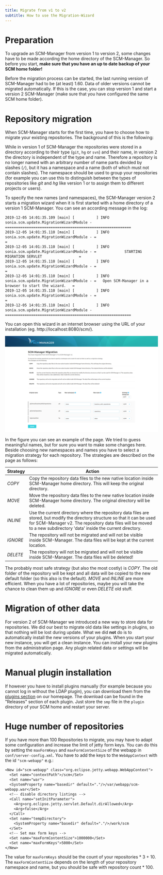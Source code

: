 ```yaml
---
title: Migrate from v1 to v2
subtitle: How to use the Migration-Wizard
---
```


# Preparation

To upgrade an SCM-Manager from version 1 to version 2, some changes have to be made according the home directory of the SCM-Manager. So before you start, **make sure that you have an up to date backup of your SCM home folder!**

Before the migration process can be started, the last running version of SCM-Manager had to be (at least) 1.60. Data of older versions cannot be migrated automatically. If this is the case, you can stop version 1 and start a version 2 SCM-Manager (make sure that you have configured the same SCM home folder).
 
# Repository migration
 
When SCM-Manager starts for the first time, you have to choose how to migrate your existing repositories. The background of this is the following:

While in version 1 of SCM-Manager the repositories were stored in a directory according to their type (`git`, `hg` or `svn`) and their name, in version 2 the directory is independent of the type and name. Therefore a repository is no longer named with an arbitrary number of name parts devided by slashes (`/`), but it has a namespace and a name (both of which must not contain slashes). The namespace should be used to group your repositories (for example you can use this to distinguish between the types of repositories like *git* and *hg* like version 1 or to assign them to different projects or users).

To specify the new names (and namespaces), the SCM-Manager version 2 starts a migration wizard when it is first started with a home directory of a version 1 SCM-Manager. You can see an according message in the log:

```
2019-12-05 14:01:35.109 [main] [          ] INFO  sonia.scm.update.MigrationWizardModule - ==========================================================
2019-12-05 14:01:35.110 [main] [          ] INFO  sonia.scm.update.MigrationWizardModule - =                                                        =
2019-12-05 14:01:35.110 [main] [          ] INFO  sonia.scm.update.MigrationWizardModule - =             STARTING MIGRATION SERVLET                 =
2019-12-05 14:01:35.110 [main] [          ] INFO  sonia.scm.update.MigrationWizardModule - =                                                        =
2019-12-05 14:01:35.110 [main] [          ] INFO  sonia.scm.update.MigrationWizardModule - =   Open SCM-Manager in a browser to start the wizard.   =
2019-12-05 14:01:35.110 [main] [          ] INFO  sonia.scm.update.MigrationWizardModule - =                                                        =
2019-12-05 14:01:35.110 [main] [          ] INFO  sonia.scm.update.MigrationWizardModule - ==========================================================
```

You can open this wizard in an internet browser using the URL of your installation (eg. http://localhost:8080/scm/). 

![Migration Wizard](assets/migration-wizard.png)

In the figure you can see an example of the page. We tried to guess meaningful names, but for sure you want to make some changes here. Beside choosing new namespaces and names you have to select a migration strategy for each repository. The strategies are described on the page as follows:

|Strategy|Action|
|---|---|
|*COPY*	|Copy the repository data files to the new native location inside SCM-Manager home directory. This will keep the original directory.|
|*MOVE*	|Move the repository data files to the new native location inside SCM-Manager home directory. The original directory will be deleted.|
|*INLINE*	|Use the current directory where the repository data files are stored, but modify the directory structure so that it can be used for SCM-Manager v2. The repository data files will be moved to a new subdirectory 'data' inside the current directory.|
|*IGNORE*	|The repository will not be migrated and will not be visible inside SCM-Manager. The data files will be kept at the current location.|
|*DELETE*	|The repository will not be migrated and will not be visible inside SCM-Manager. The data files will be deleted!|

The probably most safe strategy (but also the most costly) is *COPY*. The old folder of the repository will be kept and all data will be copied to the new default folder (so this also is the default). *MOVE* and *INLINE* are more efficient. When you have a lot of repositories, maybe you will take the chance to clean them up and *IGNORE* or even *DELETE* old stuff.

# Migration of other data

For version 2 of SCM-Manager we introduced a new way to store data for repositories. We did our best to migrate old data like settings in plugins, so that nothing will be lost during update. What we did **not** do is to automatically install the new versions of your plugins. When you start your new instance, you will get a clean instance. You can install your new plugins from the administration page. Any plugin related data or settings will be migrated automatically.

# Manual plugin installation

If however you have to install plugins manually (for example because you cannot log in without the LDAP plugin), you can download them from the [plugins section](https://scm-manager.org/plugins/#categories) on our homepage. The download can be found in the "Releases" section of each plugin. Just store the `smp` file in the `plugin` directory of your SCM home and restart your server.

# Huge number of repositories

If you have more than 100 Repositories to migrate, you may have to adapt some configuration and increase the limit of jetty form keys. You can do this by setting the `maxFormKeys` and `maxFormContentSize` of the webapp in `conf/server-config.xml`. You have to add the keys to the `WebAppContext` with the id `"scm-webapp"` e.g.:

```
<New id="scm-webapp" class="org.eclipse.jetty.webapp.WebAppContext">
  <Set name="contextPath">/scm</Set>
  <Set name="war">
  <SystemProperty name="basedir" default="."/>/var/webapp/scm-webapp.war</Set>
  <!-- disable directory listings -->
  <Call name="setInitParameter">
    <Arg>org.eclipse.jetty.servlet.Default.dirAllowed</Arg>
    <Arg>false</Arg>
  </Call>
  <Set name="tempDirectory">
    <SystemProperty name="basedir" default="."/>/work/scm
  </Set>
  <!-- Set max form keys -->
  <Set name="maxFormContentSize">1000000</Set>
  <Set name="maxFormKeys">5000</Set>
</New>
```

The value for `maxFormKeys` should be the count of your repositories * 3 + 10. The `maxFormContentSize` depends on the length of your repository namespace and name, but you should be safe with repository count * 100.
